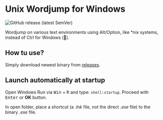 # Unix Wordjump for Windows
![GitHub release (latest SemVer)](https://img.shields.io/github/v/release/FoxSaysDerp/unix-wordjump-for-windows?sort=semver&style=flat-square)

Wordjump on various text environments using Alt/Option, like *nix systems, instead of Ctrl for Windows (🤢).

## How tu use?
Simply download newest binary from [releases](https://github.com/FoxSaysDerp/unix-wordjump-for-windows/releases).

## Launch automatically at startup
Open Windows Run via <kbd>Win</kbd> + <kbd>R</kbd> and type: `shell:startup`. Proceed with <kbd>Enter</kbd> or **OK** button.

In open folder, place a shortcut (a _.lnk_ file, not the direct _.exe_ file) to the binary _.exe_ file.
